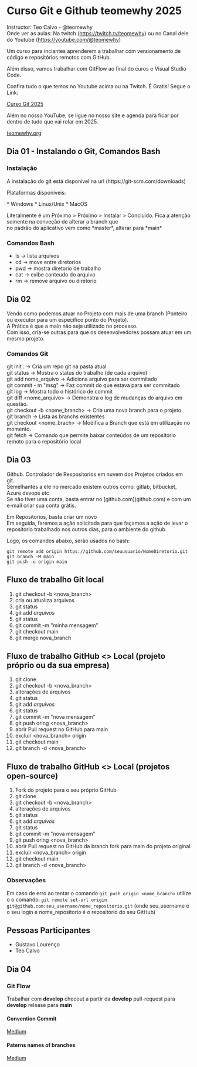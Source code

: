 # Curso Git e Github teomewhy 2025
Instructor: Teo Calvo - @teomewhy <br>
Onde ver as aulas: Na twitch (https://twitch.tv/teomewhy) ou no Canal dele do Youtube (https://youtube.com/@teomewhy) <br>

<p> Um curso para inciantes aprenderem a trabalhar com versionamento de código e repositórios remotos com GitHub. <br>

Além disso, vamos trabalhar com GitFlow ao final do curos e Visual Studio Code. <br>

Confira tudo o que temos no Youtube acima ou na Twitch. É Gratis! Segue o Link:

[Curso Git 2025](https://youtube.com/@teomewhy)

Além no nosso YouTube, se ligue no nosso site e agenda para ficar por dentro de tudo que vai rolar em 2025.

[teomewhy.org](https://teomewhy.org;schedule)

</p>

## Dia 01 - Instalando o Git, Comandos Bash

### Instalação
</p> A instalação do git está disponível na url (https://git-scm.com/downloads) </p>
<p>Plataformas disponíveis: </p>
* Windows
* Linux/Unix
* MacOS

<p>Literalmente é um Próximo > Próximo > Instalar > Concluido. Fica a atenção somente na conveção de alterar a branch que <br> 
no padrão do aplicativo vem como *master*, alterar para *main*
</p>

### Comandos Bash
* ls -> lista arquivos
* cd -> move entre diretorios
* pwd -> mostra diretorio de trabalho
* cat -> exibe conteudo do arquivo
* rm -> remove arquivo ou diretorio

## Dia 02

Vendo como podemos atuar no Projeto com mais de uma branch (Ponteiro ou executor para um específico ponto do Projeto). <br> 
A Prática é que a main não seja utilizado no processo. <br>
Com isso, cria-se outras para que os desenvolvedores possam atuar em um mesmo projeto.

### Comandos Git

git init .                      -> Cria um repo git na pasta atual <br>
git status                      -> Mostra o status do trabalho (de cada arquivo) <br>
git add nome_arquivo            -> Adiciona arquivo para ser commitado <br>
git commit - m "msg"            -> Faz commit do que estava para ser commitado <br>
git log                         -> Mostra todo o histórico de commit <br>
git diff <nome_arquivo>         -> Demonstra o log de mudanças do arquivo em questão. <br>
git checkout -b <nome_branch>   -> Cria uma nova branch para o projeto <br>
git branch                      -> Lista as branchs existentes <br>
git checkout <nome_brach>       -> Modifica a Branch que está em utilização no momento. <br>
git fetch                       -> Comando que permite baixar conteúdos de um repositório remoto para o repositório local

## Dia 03
<p>Github. Controlador de Respositorios em nuvem dos Projetos criados em git.<br>
Semelhantes a ele no mercado existem outros como: gitlab, bitbucket, Azure devops etc <br>
Se não tiver uma conta, basta entrar no [github.com](github.com) e com um e-mail criar sua conta grátis. </p>

Em Repositorios, basta criar um novo<br>
Em seguida, faremos a ação solicitada para que façamos a ação de levar o repositorio trabalhado nos outros dias, para o ambiente do github.<br>

Logo, os comandos abaixo, serão usados no bash:
```
git remote add origin https://github.com/seuusuario/NomeDiretorio.git
git branch -M main
git push -u origin main
```
## Fluxo de trabalho Git local
01. git checkout -b <nova_branch>
02. cria ou atualiza arquivos
03. git status
04. git add *arquivos*
05. git status
06. git commit -m "minha mensagem"
07. git checkout main
08. git merge nova_branch

## Fluxo de trabalho GitHub <> Local (projeto próprio ou da sua empresa)
01. git clone <endereco do projeto>
02. git checkout -b <nova_branch>
03. alterações de arquivos
04. git status
05. git add *arquivos* 
06. git status
07. git commit -m "nova mensagem"
08. git push oring <nova_branch>
09. abrir Pull request no GitHub para main
10. excluir <nova_branch> origin
11. git checkout main
12. git branch -d <nova_branch>


## Fluxo de trabalho GitHub <> Local (projetos open-source)

01. Fork do projeto para o seu próprio GitHub
02. git clone <endereco do projeto fork>
03. git checkout -b <nova_branch>
04. alterações de arquivos
05. git status
06. git add *arquivos* 
07. git status
08. git commit -m "nova mensagem"
09. git push oring <nova_branch>
10. abrir Pull request no GitHub da branch fork para main do projeto original
11. excluir <nova_branch> origin
12. git checkout main
13. git branch -d <nova_branch>

### Observações
Em caso de erro ao tentar o comando `git push origin <nome_branch>` utilize o o comando:
`git remote set-url origin git@github.com:seu_username/nome_repositorio.git` (onde seu_username é o seu login e nome_repositorio é o repositório do seu GitHub)

## Pessoas Participantes
- Gustavo Lourenço
- Teo Calvo

## Dia 04

### Git Flow
Trabalhar com **develop**
checout a partir da **develop**
pull-request para **develop**
release para **main**

#### Convention Commit ####
[Medium](https://miro.medium.com/v2/resize:fit:720/format:webp/1*izVKF4AT1iDtv4fJO8oWWA.png)

#### Paterns names of branches
[Medium](https://medium.com/prolog-app/nossos-padr%C3%B5es-de-nomenclatura-para-branches-e-commits-fade8fd17106)

